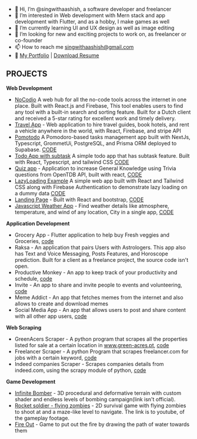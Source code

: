 - 👋 Hi, I’m @singwithaashish, a software developer and freelancer
- 👀 I’m interested in Web development with Mern stack and app development with Flutter, and as a hobby, I make games as well
- 🌱 I’m currently learning UI and UX design as well as image editing
- 💞️ I’m looking for new and exciting projects to work on, as freelancer or co-founder
- 📫 How to reach me singwithaashish@gmail.com
- 💼 [My Portfolio](https://www.aashishsingh.com.np) | [Download Resume](https://drive.google.com/uc?export=download&id=1Wm4WZisktp0aP__G6SUdmLq7KRYGcSMy)


## PROJECTS
**Web Development**
  - [NoCodio](https://nocodio.com) A web hub for all the no-code tools across the internet in one place. Built with React.js and Firebase, This tool enables users to find any tool with a built-in search and sorting feature. Built for a Dutch client and received a 5-star rating for excellent work and timely delivery.
  - [Travel App](https://www.traveltuk.com) - Web application to hire travel guides, book hotels, and rent a vehicle anywhere in the world, with React, Firebase, and stripe API
  - [Pomotodo](https://pomotodo-five.vercel.app/) A Pomodoro-based tasks management app built with NextJs, Typescript, GrommetUi, PostgreSQL, and Prisma ORM deployed to Supabase. [CODE](https://github.com/singwithaashish/pomotodo)
  - [Todo App with subtask](https://startling-zabaione-d1ae2e.netlify.app) A simple todo app that has subtask feature. Built with React, Typescript, and tailwind CSS [CODE](https://github.com/singwithaashish/todo-with-subtasks)
  -  [Quiz app](https://vibrant-easley-3eddc6.netlify.app/) - Application to increase General Knowledge using Trivia questions from OpenTDB API, built with react, [CODE](https://github.com/singwithaashish/quiz-react)
  -  [LazyLoading Example](https://testing-apps-8af7f.web.app/) A simple web app built with React and Tailwind CSS along with Firebase Authentication to demonstrate lazy loading on a dummy data [CODE](https://github.com/singwithaashish/lazyloading-assignment)
  - [Landing Page](https://youthful-ptolemy-aa0b13.netlify.app/) - Built with React and bootstrap, [CODE](https://github.com/singwithaashish/landing-page-01)
  - [Javascript Weather App](https://steady-narwhal-829d75.netlify.app/) - Find weather details like atmosphere, temperature, and wind of any location, City in a single app, [CODE](https://github.com/singwithaashish/js_weather_app)
    


**Application Development**
  - Grocery App - Flutter application to help buy Fresh veggies and Groceries, [code](https://github.com/singwithaashish/grocery_app)
  - Raksa - An application that pairs Users with Astrologers. This app also has Text and Voice Messaging, Posts Features, and Horoscope prediction. Built for a client as a freelance project, the source code isn't open.
  - Productive Monkey - An app to keep track of your productivity and schedule, [code](https://github.com/singwithaashish/productive-monkey-app)
  - Invite - An app to share and invite people to events and volunteering, [code](https://github.com/singwithaashish/envited_social_activites)
  - Meme Addict - An app that fetches memes from the internet and also allows to create and download memes
  - Social Media App - An app that allows users to post and share content with all other app users, [code](https://github.com/singwithaashish/social_app)

**Web Scraping**
  - GreenAcers Scraper - A python program that scrapes all the properties listed for sale at a certain location in www.green-acres.pt, [code](https://github.com/singwithaashish/green-acers-scraper)
  - Freelancer Scraper - A python Program that scrapes freelancer.com for jobs with a certain keyword, [code](https://github.com/singwithaashish/freelancer_scraper_bs4)
  - Indeed companies Scraper - Scrapes companies details from indeed.com, using the scrapy module of python, [code](https://github.com/singwithaashish/IndeedCompaniesScrapper)

**Game Development**
  - [Infinite Bomber](https://5play.ru/en/14379-infinite-bomber-3d.html) - 3D procedural and deformative terrain with custom shader and endless levels of bombing campaign(link isn't official).
  - [Rocket soldier - flying zombies](https://www.youtube.com/watch?v=a8OMMBvryZM) - 2D survival game with flying zombies to shoot at and a maze-like level to navigate. The link is to youtube, of the gameplay footage.
  - [Fire Out](https://www.youtube.com/watch?v=TOp6dTct49o) - Game to put out the fire by drawing the path of water towards them
  

<!---
singwithaashish/singwithaashish is a ✨ special ✨ repository because its `README.md` (this file) appears on your GitHub profile.
You can click the Preview link to take a look at your changes.
--->

